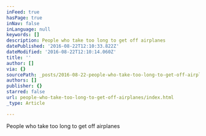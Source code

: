 ```yaml
---
inFeed: true
hasPage: true
inNav: false
inLanguage: null
keywords: []
description: People who take too long to get off airplanes
datePublished: '2016-08-22T12:10:33.822Z'
dateModified: '2016-08-22T12:10:14.060Z'
title: ''
author: []
via: {}
sourcePath: _posts/2016-08-22-people-who-take-too-long-to-get-off-airplanes.md
authors: []
publisher: {}
starred: false
url: people-who-take-too-long-to-get-off-airplanes/index.html
_type: Article

---
```

People who take too long to get off airplanes
